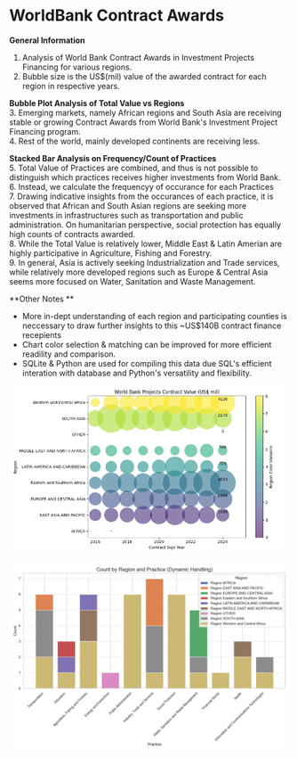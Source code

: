 # WorldBank Contract Awards  

**General Information**  
1. Analysis of World Bank Contract Awards in Investment Projects Financing for various regions.
2. Bubble size is the US$(mil) value of the awarded contract for each region in respective years.  

**Bubble Plot Analysis of Total Value vs Regions**  
3. Emerging markets, namely African regions and South Asia are receiving stable or growing Contract Awards from World Bank's Investment Project Financing program.  
4. Rest of the world, mainly developed continents are receiving less.

**Stacked Bar Analysis on Frequency/Count of Practices**  
5. Total Value of Practices are combined, and thus is not possible to distinguish which practices receives higher investments from World Bank.  
6. Instead, we calculate the frequencyy of occurance for each Practices  
7. Drawing indicative insights from the occurances of each practice, it is observed that African and South Asian regions are seeking more investments in infrastructures such as transportation and public administration.  On humanitarian perspective, social protection has equally high counts of contracts awarded.  
8. While the Total Value is relatively lower, Middle East & Latin Amerian are highly participative in Agriculture, Fishing and Forestry.  
9. In general, Asia is actively seeking Industrialization and Trade services, while relatively more developed regions such as Europe & Central Asia seems more focused on Water, Sanitation and Waste Management.

**Other Notes  **
- More in-dept understanding of each region and participating counties is neccessary to draw further insights to this ~US$140B contract finance recepients 
- Chart color selection & matching can be improved for more efficient readility and comparison.  
- SQLite & Python are used for compiling this data due SQL's efficient interation with database and Python's versatility and flexibility.


![alt text](https://github.com/lviviol/WorldBankPracticeContracts/blob/main/WBProjects.png?raw=true)  


![alt text](https://github.com/lviviol/WorldBankPracticeContracts/blob/main/WBPractice.png?raw=true)
